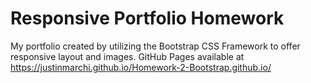 # Responsive Portfolio Homework
My portfolio created by utilizing the Bootstrap CSS Framework to offer responsive layout and images.
GitHub Pages available at https://justinmarchi.github.io/Homework-2-Bootstrap.github.io/
